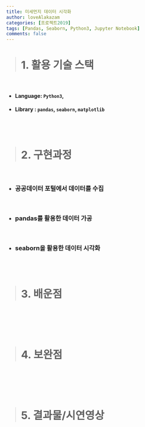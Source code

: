 ```yaml
---
title: 미세먼지 데이터 시각화
author: loveAlakazam
categories: [프로젝트2019]
tags: [Pandas, Seaborn, Python3, Jupyter Notebook]
comments: false
---
```


> # 1. 활용 기술 스택

<br>

- #### Language: `Python3`,
- #### Library : `pandas`, `seaborn`, `matplotlib`

<br><br>

> # 2. 구현과정

<br>

- ### 공공데이터 포털에서 데이터를 수집

<br>

- ### pandas를 활용한 데이터 가공

<br>

- ### seaborn을 활용한 데이터 시각화



<br><br>

> # 3. 배운점

<br>

<br><br>

> # 4. 보완점

<br>

<br><br>

> # 5. 결과물/시연영상

<b></b>
